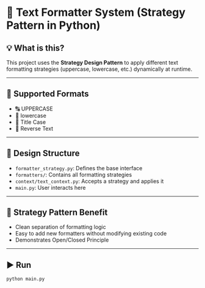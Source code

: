 # 📝 Text Formatter System (Strategy Pattern in Python)

## 💡 What is this?

This project uses the **Strategy Design Pattern** to apply different text formatting strategies (uppercase, lowercase, etc.) dynamically at runtime.

---

## 🔄 Supported Formats

- 🔠 UPPERCASE
- 🔡 lowercase
- 📝 Title Case
- 🔁 Reverse Text

---

## 🧠 Design Structure

- `formatter_strategy.py`: Defines the base interface
- `formatters/`: Contains all formatting strategies
- `context/text_context.py`: Accepts a strategy and applies it
- `main.py`: User interacts here

---

## 🎯 Strategy Pattern Benefit

- Clean separation of formatting logic
- Easy to add new formatters without modifying existing code
- Demonstrates Open/Closed Principle

---

## ▶️ Run

```bash
python main.py
